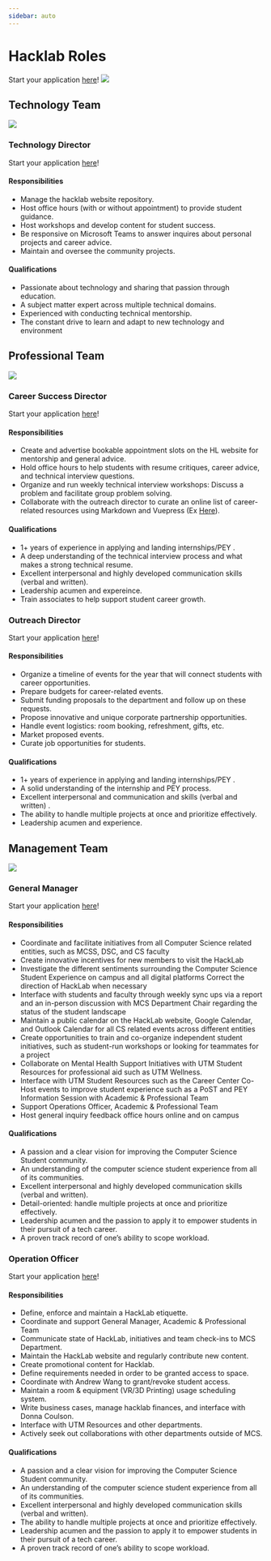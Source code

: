 ```yaml
---
sidebar: auto
---
```


# Hacklab Roles 
Start your application [here](https://forms.gle/kENLX2CAEEmSLddP7)!
![](./Hacklab_recruiting.png)

## Technology Team
![](./Hacklab_recruiting_techteam.png)

### Technology Director
Start your application [here](https://docs.google.com/forms/d/1EIXS36IaynALgIn8FekugMmZqNL_Rm6vrikrdm8yXbA/edit?usp=sharing)!
#### Responsibilities
- Manage the hacklab website repository.
- Host office hours (with or without appointment) to provide student guidance.
- Host workshops and develop content for student success.
- Be responsive on Microsoft Teams to answer inquires about personal projects and career advice.
- Maintain and oversee the community projects.

#### Qualifications
- Passionate about technology and sharing that passion through education.
- A subject matter expert across multiple technical domains.
- Experienced with conducting technical mentorship.
- The constant drive to learn and adapt to new technology and environment

## Professional Team
![](./Hacklab_recruiting_professional.png)
### Career Success Director
Start your application [here](https://docs.google.com/forms/d/1EIXS36IaynALgIn8FekugMmZqNL_Rm6vrikrdm8yXbA/edit?usp=sharing)!

#### Responsibilities
- Create and advertise bookable appointment slots on the HL website for mentorship and general advice.
- Hold office hours to help students with resume critiques, career advice, and technical interview questions.
- Organize and run weekly technical interview workshops: Discuss a problem and facilitate group problem solving.
- Collaborate with the outreach director to curate an online list of career-related resources using Markdown and Vuepress (Ex [Here](https://docs.google.com/document/d/11zgd7rl9bimzh-2R4dDid7wtZui_dNIHCWQdUk23LVY/edit)).

#### Qualifications 
- 1+ years of experience in applying and landing internships/PEY .
- A deep understanding of  the technical interview process and what makes a strong technical resume.
- Excellent interpersonal and highly developed communication skills (verbal and written).
- Leadership acumen and expereince.
- Train associates to help support student career growth.

### Outreach Director
Start your application [here](https://docs.google.com/forms/d/1EIXS36IaynALgIn8FekugMmZqNL_Rm6vrikrdm8yXbA/edit?usp=sharing)!

#### Responsibilities
- Organize a timeline of events for the year that will connect students with career opportunities.
- Prepare budgets for career-related events. 
- Submit funding proposals to the department and follow up on these requests.
- Propose innovative and unique corporate partnership opportunities. 
- Handle event logistics: room booking, refreshment, gifts, etc.
- Market proposed events. 
- Curate job opportunities for students. 

#### Qualifications
- 1+ years of experience in applying and landing internships/PEY .
- A solid understanding of the internship and PEY process.
- Excellent interpersonal and communication  and skills (verbal and written) .
- The ability to handle multiple projects at once and prioritize effectively.
- Leadership acumen and experience.



## Management Team
![](./Hacklab_recruiting_management.png)
### General Manager
Start your application [here](https://docs.google.com/forms/d/1EIXS36IaynALgIn8FekugMmZqNL_Rm6vrikrdm8yXbA/edit?usp=sharing)!

#### Responsibilities
- Coordinate and facilitate initiatives from all Computer Science related entities, such as MCSS, DSC, and CS faculty
- Create innovative incentives for new members to visit the HackLab 
- Investigate the different sentiments surrounding the Computer Science Student Experience on campus and all digital platforms
Correct the direction of HackLab when necessary
- Interface with students and faculty through weekly sync ups via a report and an in-person discussion with MCS Department Chair regarding the status of the student landscape 
- Maintain a public calendar on the HackLab website, Google Calendar, and Outlook Calendar for all CS related events across different entities 
- Create opportunities to train and co-organize independent student initiatives, such as student-run workshops or looking for teammates for a project
- Collaborate on Mental Health Support Initiatives with UTM Student Resources for professional aid such as UTM Wellness.
- Interface with UTM Student Resources such as the Career Center
Co-Host events to improve student experience such as a PoST and PEY Information Session with Academic & Professional Team
- Support Operations Officer, Academic & Professional Team
- Host general inquiry feedback office hours online and on campus
#### Qualifications
- A passion and a clear vision for improving the Computer Science Student community.
- An understanding of the computer science student experience from all of its communities.
- Excellent interpersonal and highly developed communication skills (verbal and written).
- Detail-oriented: handle multiple projects at once and prioritize effectively.
- Leadership acumen and the passion to apply it to empower students in their pursuit of a tech career.
- A proven track record of one’s ability to scope workload.

### Operation Officer
Start your application [here](https://docs.google.com/forms/d/1EIXS36IaynALgIn8FekugMmZqNL_Rm6vrikrdm8yXbA/edit?usp=sharing)!

#### Responsibilities
- Define, enforce and maintain a HackLab etiquette. 
- Coordinate and support General Manager, Academic & Professional Team 
- Communicate state of HackLab, initiatives and team check-ins to MCS Department.
- Maintain the HackLab website and regularly contribute new content.
- Create promotional content for Hacklab.
- Define requirements needed in order to be granted access to space. 
- Coordinate with Andrew Wang to grant/revoke student access.
- Maintain a room & equipment (VR/3D Printing) usage scheduling system.
- Write business cases, manage hacklab finances, and interface with Donna Coulson.
- Interface with UTM Resources and other departments. 
- Actively seek out collaborations with other departments outside of MCS.

#### Qualifications
- A passion and a clear vision for improving the Computer Science Student community.
- An understanding of the computer science student experience from all of its communities.
- Excellent interpersonal and highly developed communication skills (verbal and written).
- The ability to handle multiple projects at once and prioritize effectively.
- Leadership acumen and the passion to apply it to empower students in their pursuit of a tech career.
- A proven track record of one’s ability to scope workload.
